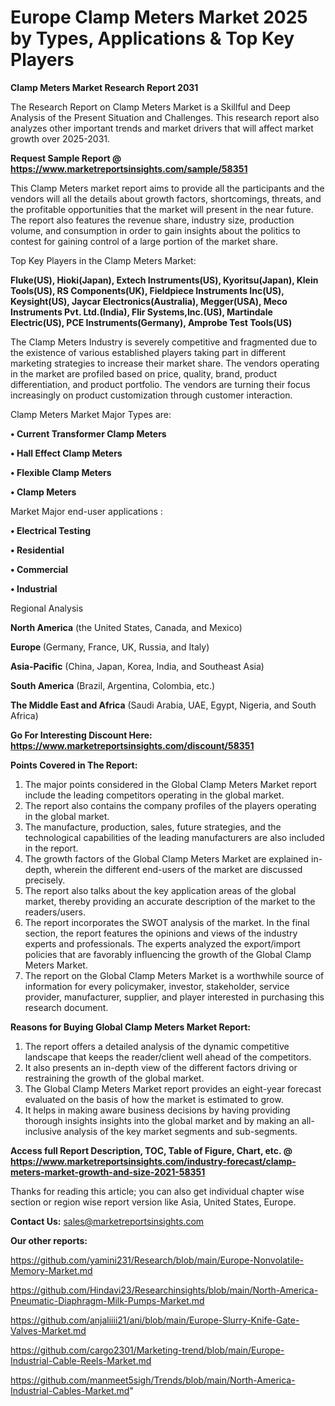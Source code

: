 # Europe Clamp Meters Market 2025 by Types, Applications & Top Key Players

<strong>Clamp Meters Market Research Report 2031</strong>

The Research Report on Clamp Meters Market is a Skillful and Deep Analysis of the Present Situation and Challenges. This research report also analyzes other important trends and market drivers that will affect market growth over 2025-2031.

<strong>Request Sample Report @ <a href=https://www.marketreportsinsights.com/sample/58351>https://www.marketreportsinsights.com/sample/58351</a></strong>

This Clamp Meters market report aims to provide all the participants and the vendors will all the details about growth factors, shortcomings, threats, and the profitable opportunities that the market will present in the near future. The report also features the revenue share, industry size, production volume, and consumption in order to gain insights about the politics to contest for gaining control of a large portion of the market share.

Top Key Players in the Clamp Meters Market:

<strong>Fluke(US), Hioki(Japan), Extech Instruments(US), Kyoritsu(Japan), Klein Tools(US), RS Components(UK), Fieldpiece Instruments Inc(US), Keysight(US), Jaycar Electronics(Australia), Megger(USA), Meco Instruments Pvt. Ltd.(India), Flir Systems,Inc.(US), Martindale Electric(US), PCE Instruments(Germany), Amprobe Test Tools(US)</strong>

The Clamp Meters Industry is severely competitive and fragmented due to the existence of various established players taking part in different marketing strategies to increase their market share. The vendors operating in the market are profiled based on price, quality, brand, product differentiation, and product portfolio. The vendors are turning their focus increasingly on product customization through customer interaction.

Clamp Meters Market Major Types are:

<strong>• Current Transformer Clamp Meters

• Hall Effect Clamp Meters

• Flexible Clamp Meters

• Clamp Meters</strong>

Market Major end-user applications :

<strong>• Electrical Testing

• Residential

• Commercial

• Industrial</strong>

Regional Analysis

</u><strong><b>North America</b></strong> (the United States, Canada, and Mexico)

<strong><b>Europe </b></strong>(Germany, France, UK, Russia, and Italy)

<strong><b>Asia-Pacific</b></strong> (China, Japan, Korea, India, and Southeast Asia)

<strong><b>South America</b></strong> (Brazil, Argentina, Colombia, etc.)

<strong><b>The Middle East and Africa</b></strong> (Saudi Arabia, UAE, Egypt, Nigeria, and South Africa)

<strong>Go For Interesting Discount Here: <a href=https://www.marketreportsinsights.com/discount/58351>https://www.marketreportsinsights.com/discount/58351</a></strong>

<strong>Points Covered in The Report:</strong>
<ol>
  <li>The major points considered in the Global Clamp Meters Market report include the leading competitors operating in the global market.</li>
  <li>The report also contains the company profiles of the players operating in the global market.</li>
  <li>The manufacture, production, sales, future strategies, and the technological capabilities of the leading manufacturers are also included in the report.</li>
  <li>The growth factors of the Global Clamp Meters Market are explained in-depth, wherein the different end-users of the market are discussed precisely.</li>
  <li>The report also talks about the key application areas of the global market, thereby providing an accurate description of the market to the readers/users.</li>
  <li>The report incorporates the SWOT analysis of the market. In the final section, the report features the opinions and views of the industry experts and professionals. The experts analyzed the export/import policies that are favorably influencing the growth of the Global Clamp Meters Market.</li>
  <li>The report on the Global Clamp Meters Market is a worthwhile source of information for every policymaker, investor, stakeholder, service provider, manufacturer, supplier, and player interested in purchasing this research document.</li>
</ol>
<strong>Reasons for Buying Global Clamp Meters Market Report:</strong>

<ol>
  <li>The report offers a detailed analysis of the dynamic competitive landscape that keeps the reader/client well ahead of the competitors.</li>
  <li>It also presents an in-depth view of the different factors driving or restraining the growth of the global market.</li>
  <li>The Global Clamp Meters Market report provides an eight-year forecast evaluated on the basis of how the market is estimated to grow.</li>
  <li>It helps in making aware business decisions by having providing thorough insights insights into the global market and by making an all-inclusive analysis of the key market segments and sub-segments.</li>
</ol>
<strong>Access full Report Description, TOC, Table of Figure, Chart, etc. @ <a href=https://www.marketreportsinsights.com/industry-forecast/clamp-meters-market-growth-and-size-2021-58351>https://www.marketreportsinsights.com/industry-forecast/clamp-meters-market-growth-and-size-2021-58351</a></strong>


Thanks for reading this article; you can also get individual chapter wise section or region wise report version like Asia, United States, Europe.

<strong>Contact Us:</strong>
sales@marketreportsinsights.com

<strong>Our other reports:</strong>

<a href=https://github.com/yamini231/Research/blob/main/Europe-Nonvolatile-Memory-Market.md>https://github.com/yamini231/Research/blob/main/Europe-Nonvolatile-Memory-Market.md</a>

<a href=https://github.com/Hindavi23/Researchinsights/blob/main/North-America-Pneumatic-Diaphragm-Milk-Pumps-Market.md>https://github.com/Hindavi23/Researchinsights/blob/main/North-America-Pneumatic-Diaphragm-Milk-Pumps-Market.md</a>

<a href=https://github.com/anjaliiii21/ani/blob/main/Europe-Slurry-Knife-Gate-Valves-Market.md>https://github.com/anjaliiii21/ani/blob/main/Europe-Slurry-Knife-Gate-Valves-Market.md</a>

<a href=https://github.com/cargo2301/Marketing-trend/blob/main/Europe-Industrial-Cable-Reels-Market.md>https://github.com/cargo2301/Marketing-trend/blob/main/Europe-Industrial-Cable-Reels-Market.md</a>

<a href=https://github.com/manmeet5sigh/Trends/blob/main/North-America-Industrial-Cables-Market.md>https://github.com/manmeet5sigh/Trends/blob/main/North-America-Industrial-Cables-Market.md</a>"
